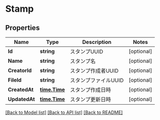 # Stamp

## Properties

Name | Type | Description | Notes
------------ | ------------- | ------------- | -------------
**Id** | **string** | スタンプUUID | [optional] 
**Name** | **string** | スタンプ名 | [optional] 
**CreatorId** | **string** | スタンプ作成者UUID | [optional] 
**FileId** | **string** | スタンプファイルUUID | [optional] 
**CreatedAt** | [**time.Time**](time.Time.md) | スタンプ作成日時 | [optional] 
**UpdatedAt** | [**time.Time**](time.Time.md) | スタンプ更新日時 | [optional] 

[[Back to Model list]](../README.md#documentation-for-models) [[Back to API list]](../README.md#documentation-for-api-endpoints) [[Back to README]](../README.md)


